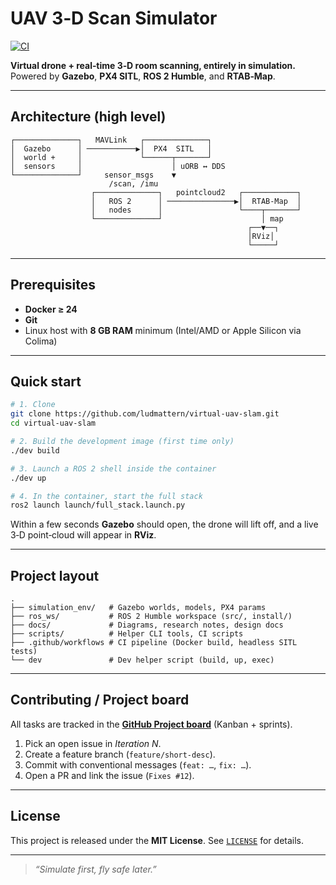# UAV 3‑D Scan Simulator

[![CI](https://github.com/ludmattern/virtual-uav-slam/actions/workflows/ci.yml/badge.svg?branch=main)](https://github.com/ludmattern/virtual-uav-slam/actions/workflows/ci.yml)

**Virtual drone + real‑time 3‑D room scanning, entirely in simulation.**
Powered by **Gazebo**, **PX4 SITL**, **ROS 2 Humble**, and **RTAB‑Map**.

---

## Architecture (high level)

```
┌──────────────┐   MAVLink   ┌──────────────┐
│  Gazebo      │ ───────────▶│  PX4  SITL   │
│  world +     │             └──────┬───────┘
│  sensors     │                    │ uORB ↔ DDS
└──────────────┘     sensor_msgs    ▼
                      /scan, /imu
                  ┌──────────────┐   pointcloud2   ┌────────────┐
                  │   ROS 2      │ ───────────────▶│  RTAB‑Map  │
                  │   nodes      │                 └────┬───────┘
                  └──────────────┘                      │ map
                                                     ┌──▼──┐
                                                     │RViz│
                                                     └─────┘
```

---

## Prerequisites

* **Docker ≥ 24**
* **Git**
* Linux host with **8 GB RAM** minimum (Intel/AMD or Apple Silicon via Colima)

---

## Quick start

```bash
# 1. Clone
git clone https://github.com/ludmattern/virtual-uav-slam.git
cd virtual-uav-slam

# 2. Build the development image (first time only)
./dev build

# 3. Launch a ROS 2 shell inside the container
./dev up

# 4. In the container, start the full stack
ros2 launch launch/full_stack.launch.py
```

Within a few seconds **Gazebo** should open, the drone will lift off, and a live 3‑D point‑cloud will appear in **RViz**.

---

## Project layout

```
.
├── simulation_env/   # Gazebo worlds, models, PX4 params
├── ros_ws/           # ROS 2 Humble workspace (src/, install/)
├── docs/             # Diagrams, research notes, design docs
├── scripts/          # Helper CLI tools, CI scripts
├── .github/workflows # CI pipeline (Docker build, headless SITL tests)
└── dev               # Dev helper script (build, up, exec)
```

---

## Contributing / Project board

All tasks are tracked in the **[GitHub Project board](https://github.com/users/ludmattern/virtual-uav-slam/3)** (Kanban + sprints).

1. Pick an open issue in *Iteration N*.
2. Create a feature branch (`feature/short-desc`).
3. Commit with conventional messages (`feat: …`, `fix: …`).
4. Open a PR and link the issue (`Fixes #12`).

---

## License

This project is released under the **MIT License**. See [`LICENSE`](LICENSE) for details.

---

> *“Simulate first, fly safe later.”*
